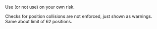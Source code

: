Use (or not use) on your own risk.


Checks for position collisions are not enforced, just shown as warnings.
Same about limit of 62 positions.